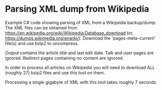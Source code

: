 # Parsing XML dump from Wikipedia

Example C# code showing parsing of XML from a Wikipedia backup/dump.  The XML files can be obtained from https://en.wikipedia.org/wiki/Wikipedia:Database_download (or, https://dumps.wikimedia.org/enwiki/).  Download the 'pages-meta-current' file(s) and use bzip2 to uncompress.

Output contains the article title and last edit date.  Talk and user pages are ignored.  Redirect pages containing no content are ignored.

In order to process all articles on Wikipedia you will need to download ALL (roughly 27) bzip2 files and use this tool on them.

Processing a single gigabyte of XML with this tool takes roughly 7 seconds.
